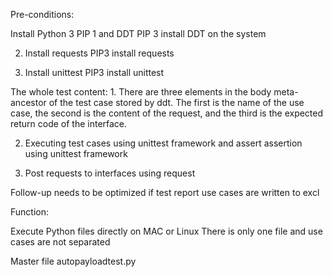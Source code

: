 Pre-conditions:

Install Python 3 PIP 1 and DDT PIP 3 install DDT on the system

2. Install requests PIP3 install requests

3. Install unittest PIP3 install unittest

The whole test content: 1. There are three elements in the body meta-ancestor of the test case stored by ddt. The first is the name of the use case, the second is the content of the request, and the third is the expected return code of the interface.

2. Executing test cases using unittest framework and assert assertion using unittest framework

3. Post requests to interfaces using request

Follow-up needs to be optimized if test report use cases are written to excl



Function:

Execute Python files directly on MAC or Linux
There is only one file and use cases are not separated

Master file  autopayloadtest.py

